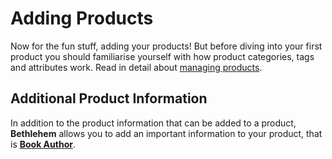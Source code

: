 # Adding Products

Now for the fun stuff, adding your products! But before diving into your first product you should familiarise yourself with how product categories, tags and attributes work. Read in detail about [managing products](http://docs.woothemes.com/document/managing-products/).

## Additional Product Information

In addition to the product information that can be added to a product, **Bethlehem** allows you to add an important information to your product, that is [**Book Author**](book_author.md).

